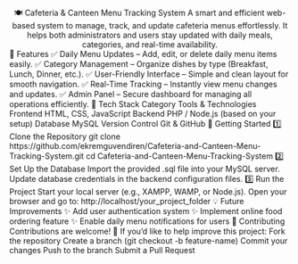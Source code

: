 <div align="center">
🍽️ Cafeteria & Canteen Menu Tracking System
A smart and efficient web-based system to manage, track, and update cafeteria menus effortlessly.
It helps both administrators and users stay updated with daily meals, categories, and real-time availability.
</div>
🌟 Features
✅ Daily Menu Updates – Add, edit, or delete daily menu items easily.
✅ Category Management – Organize dishes by type (Breakfast, Lunch, Dinner, etc.).
✅ User-Friendly Interface – Simple and clean layout for smooth navigation.
✅ Real-Time Tracking – Instantly view menu changes and updates.
✅ Admin Panel – Secure dashboard for managing all operations efficiently.
🧰 Tech Stack
Category	Tools & Technologies
Frontend	HTML, CSS, JavaScript
Backend	PHP / Node.js (based on your setup)
Database	MySQL
Version Control	Git & GitHub
🚀 Getting Started
1️⃣ Clone the Repository
git clone https://github.com/ekremguvendiren/Cafeteria-and-Canteen-Menu-Tracking-System.git
cd Cafeteria-and-Canteen-Menu-Tracking-System
2️⃣ Set Up the Database
Import the provided .sql file into your MySQL server.
Update database credentials in the backend configuration files.
3️⃣ Run the Project
Start your local server (e.g., XAMPP, WAMP, or Node.js).
Open your browser and go to:
http://localhost/your_project_folder
💡 Future Improvements
✨ Add user authentication system
✨ Implement online food ordering feature
✨ Enable daily menu notifications for users
🤝 Contributing
Contributions are welcome! 🎉
If you’d like to help improve this project:
Fork the repository
Create a branch (git checkout -b feature-name)
Commit your changes
Push to the branch
Submit a Pull Request
